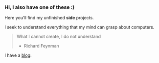 ### Hi, I also have one of these :)

Here you'll find my unfinished **side** projects.

I seek to understand everything that my mind can grasp about computers.

> What I cannot create, I do not understand 
> - Richard Feynman

I have a [blog](http://jnjenga.com/posts).
